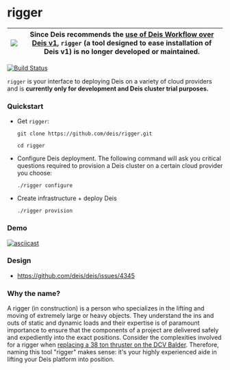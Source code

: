 # rigger

|![](https://upload.wikimedia.org/wikipedia/commons/thumb/1/17/Warning.svg/156px-Warning.svg.png) | Since Deis recommends the [use of Deis Workflow over Deis v1](https://deis.com/blog/2017/deis-paas-v1-takes-a-bow/), `rigger` (a tool designed to ease installation of Deis v1) is no longer developed or maintained. |
|---|---|

[![Build Status](https://travis-ci.org/deis/rigger.svg?branch=master)](https://travis-ci.org/deis/rigger)

`rigger` is your interface to deploying Deis on a variety of cloud providers and is **currently only for development and Deis cluster trial purposes.**

### Quickstart

* Get `rigger`:

  ```
  git clone https://github.com/deis/rigger.git

  cd rigger
  ```

* Configure Deis deployment. The following command will ask you critical questions required to provision a Deis cluster on a certain cloud provider you choose:

  ```
  ./rigger configure
  ```

* Create infrastructure + deploy Deis

  ```
  ./rigger provision
  ```

### Demo

[![asciicast](https://asciinema.org/a/29033.png)](https://asciinema.org/a/29033)

### Design

- https://github.com/deis/deis/issues/4345

### Why the name?

A rigger (in construction) is a person who specializes in the lifting and moving of extremely
large or heavy objects. They understand the ins and outs of static and dynamic
loads and their expertise is of paramount importance to ensure that the
components of a project are delivered safely and expediently into the exact
positions. Consider the complexities involved for a rigger when [replacing a 38
ton thruster on the DCV Balder](https://www.youtube.com/watch?v=Bti0Z5a7GmE).
Therefore, naming this tool "rigger" makes sense: it's your highly experienced
aide in lifting your Deis platform into position.
